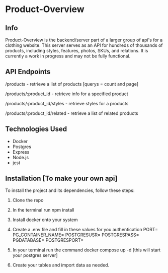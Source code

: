 # Product-Overview

## Info
  Product-Overview is the backend/server part of a larger group of api's for a clothing website. This server serves as an API for hundreds of thousands of products, including styles, features, photos, SKUs, and relations. It is currently a work in progress and may not be fully functional.

## API Endpoints
/products - retrieve a list of products [querys = count and page]

/products/:product_id - retrieve info for a specified product

/products/:product_id/styles - retrieve styles for a products

/products/:product_id/related - retrieve a list of related products


## Technologies Used
* Docker
* Postgres
* Express
* Node.js
* jest

## Installation [To make your own api]
To install the project and its dependencies, follow these steps:

1. Clone the repo
2. In the terminal run npm install
3. Install docker onto your system
4. Create a .env file and fill in these values for you authentication
PORT=
PG_CONTAINER_NAME=
POSTGRESUSR=
POSTGRESPASS=
PGDATABASE=
POSTGRESPORT=

5. In your terminal run the command docker compose up -d [this will start your postgres server]
6. Create your tables and import data as needed.
